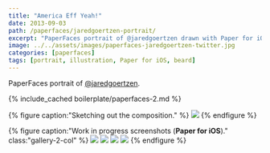 ```yaml
---
title: "America Eff Yeah!"
date: 2013-09-03
path: /paperfaces/jaredgoertzen-portrait/
excerpt: "PaperFaces portrait of @jaredgoertzen drawn with Paper for iOS on an iPad."
image: ../../assets/images/paperfaces-jaredgoertzen-twitter.jpg
categories: [paperfaces]
tags: [portrait, illustration, Paper for iOS, beard]
---
```


PaperFaces portrait of [@jaredgoertzen](https://twitter.com/jaredgoertzen).

{% include_cached boilerplate/paperfaces-2.md %}

{% figure caption:"Sketching out the composition." %}
[![](../../assets/images/paperfaces-jaredgoertzen-process-1-750.jpg)](../../assets/images/paperfaces-jaredgoertzen-process-1-lg.jpg)
{% endfigure %}

{% figure caption:"Work in progress screenshots (**Paper for iOS**)." class:"gallery-2-col" %}
[![](../../assets/images/paperfaces-jaredgoertzen-process-2-600.jpg)](../../assets/images/paperfaces-jaredgoertzen-process-2-lg.jpg)
[![](../../assets/images/paperfaces-jaredgoertzen-process-3-600.jpg)](../../assets/images/paperfaces-jaredgoertzen-process-3-lg.jpg)
[![](../../assets/images/paperfaces-jaredgoertzen-process-4-600.jpg)](../../assets/images/paperfaces-jaredgoertzen-process-4-lg.jpg)
[![](../../assets/images/paperfaces-jaredgoertzen-process-5-600.jpg)](../../assets/images/paperfaces-jaredgoertzen-process-5-lg.jpg)
{% endfigure %}
